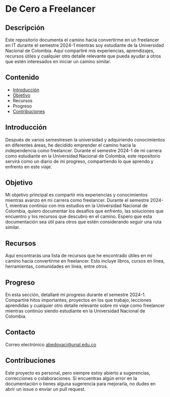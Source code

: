 # De Cero a Freelancer

## Descripción

Este repositorio documenta el camino hacia convertirme en un freelancer en IT durante el semestre 2024-1 mientras soy estudiante de la Universidad Nacional de Colombia. Aquí compartiré mis experiencias, aprendizajes, recursos útiles y cualquier otro detalle relevante que pueda ayudar a otros que estén interesados en iniciar un camino similar.

## Contenido

- [Introducción](https://github.com/BluessyJazz/ppi_pl_BEDOYAa/blob/main/README.md#introducci%C3%B3n)
- [Objetivo](https://github.com/BluessyJazz/ppi_pl_BEDOYAa/blob/main/README.md#objetivo)
- Recursos
- Progreso
- [Contribuciones](https://github.com/BluessyJazz/ppi_pl_BEDOYAa/edit/main/README.md#contribuciones)

## Introducción

Después de varios semestresen la universidad y adquiriendo conocimientos en diferentes áreas, he decidido emprender el camino hacia la independencia como freelancer. Durante el semestre 2024-1 de mi carrera como estudiante en la Universidad Nacional de Colombia, este repositorio servirá como un diario de mi progreso, compartiendo lo que aprendo y enfrento en este viaje.

## Objetivo

Mi objetivo principal es compartir mis experiencias y conocimientos mientras avanzo en mi carrera como freelancer. Durante el semestre 2024-1, mientras continúo con mis estudios en la Universidad Nacional de Colombia, quiero documentar los desafíos que enfrento, las soluciones que encuentro y los recursos que descubro en el camino. Espero que esta documentación sea útil para otros que estén considerando seguir una ruta similar.

## Recursos

Aquí encontrarás una lista de recursos que he encontrado útiles en mi camino hacia convertirme en freelancer. Esto incluye libros, cursos en línea, herramientas, comunidades en línea, entre otros.

## Progreso

En esta sección, detallaré mi progreso durante el semestre 2024-1. Compartiré hitos importantes, proyectos en los que trabajo, lecciones aprendidas y cualquier otro detalle relevante sobre mi viaje como freelancer mientras continúo siendo estudiante en la Universidad Nacional de Colombia.

## Contacto
Correo electrónico [abedoyaci@unal.edu.co](mailto:abedoyaci@unal.edu.co)


## Contribuciones

Este proyecto es personal, pero siempre estoy abierto a sugerencias, correcciones o colaboraciones. Si encuentras algún error en la documentación o tienes alguna sugerencia para mejorarla, no dudes en abrir un issue o enviar un pull request.
